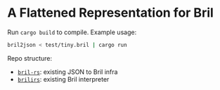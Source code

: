# A Flattened Representation for Bril

Run `cargo build` to compile. 
Example usage:
```bash
bril2json < test/tiny.bril | cargo run
```

Repo structure:
- [`bril-rs`](./bril-rs/): existing JSON to Bril infra
- [`brilirs`](./brilirs/): existing Bril interpreter 

